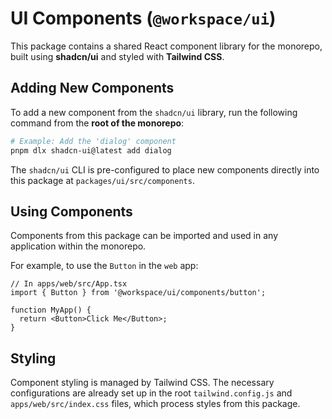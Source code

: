 # UI Components (`@workspace/ui`)

This package contains a shared React component library for the monorepo, built using **shadcn/ui** and styled with **Tailwind CSS**.

## Adding New Components

To add a new component from the `shadcn/ui` library, run the following command from the **root of the monorepo**:

```bash
# Example: Add the 'dialog' component
pnpm dlx shadcn-ui@latest add dialog
```

The `shadcn/ui` CLI is pre-configured to place new components directly into this package at `packages/ui/src/components`.

## Using Components

Components from this package can be imported and used in any application within the monorepo.

For example, to use the `Button` in the `web` app:

```tsx
// In apps/web/src/App.tsx
import { Button } from '@workspace/ui/components/button';

function MyApp() {
  return <Button>Click Me</Button>;
}
```

## Styling

Component styling is managed by Tailwind CSS. The necessary configurations are already set up in the root `tailwind.config.js` and `apps/web/src/index.css` files, which process styles from this package.